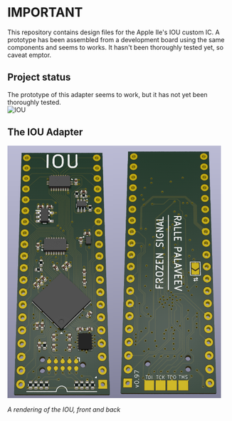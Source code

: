 # IMPORTANT
This repository contains design files for the Apple IIe's IOU custom IC. A prototype has been assembled from a development board using the same components and seems to works. It hasn't been thoroughly tested yet, so caveat emptor.

## Project status
The prototype of this adapter seems to work, but it has not yet been thoroughly tested.
<br/>
![IOU](https://img.shields.io/badge/3.3_V_Apple_IIe_IOU-Cautious_Optimism-yellow)<br/>

## The IOU Adapter
<a align="center">
    <img src="/resources/IOU_Raytraced_v0_97.png" style="width: 480px"/>
</a>
<p><i>A rendering of the IOU, front and back</i></p>
